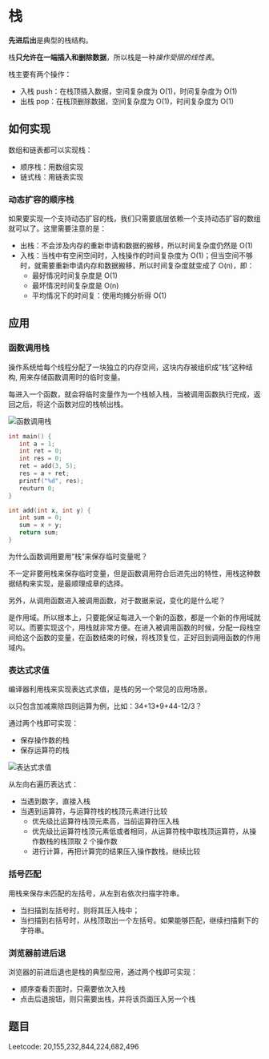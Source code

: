 # 栈

**先进后出**是典型的栈结构。

栈**只允许在一端插入和删除数据**，所以栈是一种*操作受限的线性表*。

栈主要有两个操作：

- 入栈 push：在栈顶插入数据，空间复杂度为 O(1)，时间复杂度为 O(1)
- 出栈 pop：在栈顶删除数据，空间复杂度为 O(1)，时间复杂度为 O(1)

## 如何实现

数组和链表都可以实现栈：

- 顺序栈：用数组实现
- 链式栈：用链表实现

### 动态扩容的顺序栈

如果要实现一个支持动态扩容的栈，我们只需要底层依赖一个支持动态扩容的数组就可以了。这里需要注意的是：

- 出栈：不会涉及内存的重新申请和数据的搬移，所以时间复杂度仍然是 O(1)
- 入栈：当栈中有空闲空间时，入栈操作的时间复杂度为 O(1)；但当空间不够时，就需要重新申请内存和数据搬移，所以时间复杂度就变成了 O(n)，即：
  - 最好情况时间复杂度是 O(1)
  - 最坏情况时间复杂度是 O(n)
  - 平均情况下的时间复：使用均摊分析得 O(1)


## 应用

### 函数调用栈

操作系统给每个线程分配了一块独立的内存空间，这块内存被组织成“栈”这种结构, 用来存储函数调用时的临时变量。

每进入一个函数，就会将临时变量作为一个栈帧入栈，当被调用函数执行完成，返回之后，将这个函数对应的栈帧出栈。

![函数调用栈](@imgs/17b6c6711e8d60b61d65fb0df5559a1c.jpg)

```c
int main() {
   int a = 1;
   int ret = 0;
   int res = 0;
   ret = add(3, 5);
   res = a + ret;
   printf("%d", res);
   reuturn 0;
}

int add(int x, int y) {
   int sum = 0;
   sum = x + y;
   return sum;
}
```

为什么函数调用要用“栈”来保存临时变量呢？

不一定非要用栈来保存临时变量，但是函数调用符合后进先出的特性，用栈这种数据结构来实现，是最顺理成章的选择。

另外，从调用函数进入被调用函数，对于数据来说，变化的是什么呢？

是作用域。所以根本上，只要能保证每进入一个新的函数，都是一个新的作用域就可以。而要实现这个，用栈就非常方便。在进入被调用函数的时候，分配一段栈空间给这个函数的变量，在函数结束的时候，将栈顶复位，正好回到调用函数的作用域内。

### 表达式求值

编译器利用栈来实现表达式求值，是栈的另一个常见的应用场景。

以只包含加减乘除四则运算为例，比如：34+13*9+44-12/3？

通过两个栈即可实现：

- 保存操作数的栈
- 保存运算符的栈

![表达式求值](@imgs/bc77c8d33375750f1700eb7778551600.jpg)

从左向右遍历表达式：

- 当遇到数字，直接入栈
- 当遇到运算符，与运算符栈的栈顶元素进行比较
  - 优先级比运算符栈顶元素高，当前运算符压入栈
  - 优先级比运算符栈顶元素低或者相同，从运算符栈中取栈顶运算符，从操作数栈的栈顶取 2 个操作数
  - 进行计算，再把计算完的结果压入操作数栈，继续比较

### 括号匹配

用栈来保存未匹配的左括号，从左到右依次扫描字符串。

- 当扫描到左括号时，则将其压入栈中；
- 当扫描到右括号时，从栈顶取出一个左括号。如果能够匹配，继续扫描剩下的字符串。

### 浏览器前进后退

浏览器的前进后退也是栈的典型应用，通过两个栈即可实现：

- 顺序查看页面时，只需要依次入栈
- 点击后退按钮，则只需要出栈，并将该页面压入另一个栈

## 题目

Leetcode: 20,155,232,844,224,682,496
